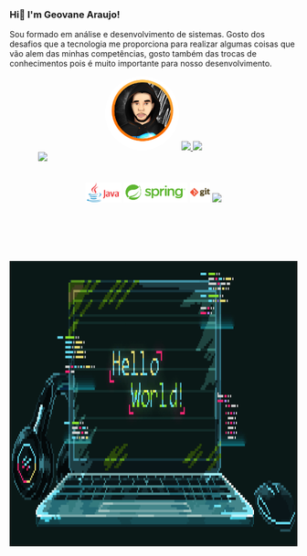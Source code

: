 ### Hi👋 I'm Geovane Araujo!
Sou formado em análise e desenvolvimento de sistemas. 
Gosto dos desafios que a tecnologia me proporciona para realizar algumas coisas que vão alem das minhas competências, gosto também das trocas de conhecimentos pois é muito importante para nosso desenvolvimento.

<div align="center">
<a href="https://www.linkedin.com/in/geovane-souza-654812191"><img alt="Geovane profile picture" style=" border-radius: 100%; height:130px" src="picture/profile.png"></a>
  <a href="https://github.com/geovane33">
  <img height="150em" src="https://github-readme-stats.vercel.app/api?username=geovane33&show_icons=true&theme=algolia&include_all_commits=true&count_private=true"/>
  <img height="150em" src="https://github-readme-stats.vercel.app/api/top-langs/?username=geovane33&layout=compact&langs_count=7&theme=algolia"/>
</div>
<div style="margin-left:50px;"> 
  <a href="https://www.linkedin.com/in/geovane-souza-654812191" target="_blank"><img style="height: 20px" src="https://img.shields.io/badge/-LinkedIn-%230077B5?style=for-the-badge&logo=linkedin&logoColor=white" target="_blank"></a>
 </div>
<div style="display: inline_block"><br>


<div align="center" style="display: inline_block"><br>
  <code><img height="35" src="icons/java.png"></code>
  <code><img height="35" src="icons/spring-framework-logo-spring-boot.png"></code>
  <code><img height="35" src="icons/git.png"></code>
  <code><img height="35" src="https://www.google.com/url?sa=i&url=https%3A%2F%2Fcommons.wikimedia.org%2Fwiki%2FFile%3AAngular_full_color_logo.svg&psig=AOvVaw01ZQOW-EoX1b-5w3X9Y9zM&ust=1680614518841000&source=images&cd=vfe&ved=0CA8QjRxqFwoTCMCD4Yznjf4CFQAAAAAdAAAAABAE"></code>
  
</div>
<div style="margin-top:100px" align="center">
   <img alt="GIF" style="height: 500px" src="gifs/hello-world.gif" />
</div>
